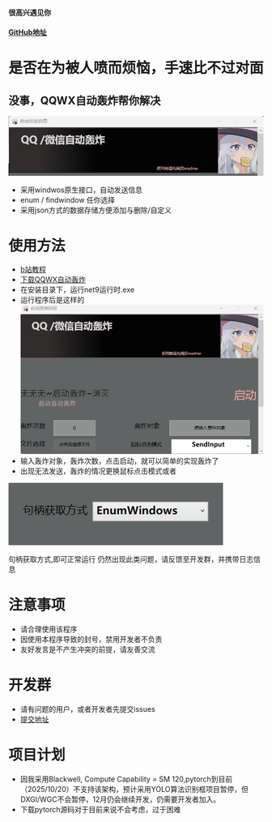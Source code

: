 #### 很高兴遇见你
#### [GitHub地址](https://github.com/whyxiaoxing)
# 是否在为被人喷而烦恼，手速比不过对面
## 没事，QQWX自动轰炸帮你解决
![alt text](1.png)
- 采用windwos原生接口，自动发送信息
- enum / findwindow 任你选择
- 采用json方式的数据存储方便添加与删除/自定义

# 使用方法
- [b站教程](https://www.bilibili.com/video/BV1KoxDzqE9i/?spm_id_from=333.1387.homepage.video_card.click&vd_source=838479c653605efd89053dc7af51dc9b)
- [下载QQWX自动轰炸](https://github.com/whyxiaoxing/qqwxbiubiubiu/releases)
- 在安装目录下，运行net9运行时.exe
- 运行程序后是这样的
![alt text](image.png)
- 输入轰炸对象，轰炸次数，点击启动，就可以简单的实现轰炸了
- 出现无法发送，轰炸的情况更换鼠标点击模式或者
>
![alt text](image-1.png)

句柄获取方式,即可正常运行
仍然出现此类问题，请反馈至开发群，并携带日志信息
>
# 注意事项
- 请合理使用该程序
- 因使用本程序导致的封号，禁用开发者不负责
- 友好发言是不产生冲突的前提，请友善交流

# 开发群
- 请有问题的用户，或者开发者先提交issues
- [提交地址](https://github.com/whyxiaoxing/qqwxbiubiubiu/issues)
# 项目计划
- 因我采用Blackwell, Compute Capability = SM 120,pytorch到目前（2025/10/20）不支持该架构，预计采用YOLO算法识别框项目暂停，但DXGI/WGC不会暂停，12月仍会继续开发，仍需要开发者加入。
- 下载pytorch源码对于目前来说不会考虑，过于困难

